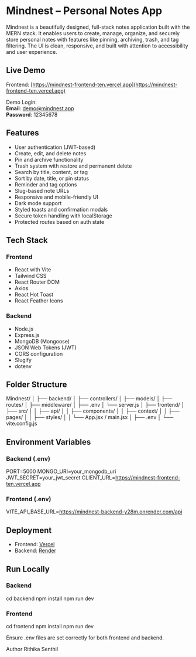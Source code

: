# Mindnest – Personal Notes App

Mindnest is a beautifully designed, full-stack notes application built with the MERN stack. It enables users to create, manage, organize, and securely store personal notes with features like pinning, archiving, trash, and tag filtering. The UI is clean, responsive, and built with attention to accessibility and user experience.

## Live Demo

Frontend: [https://mindnest-frontend-ten.vercel.app](https://mindnest-frontend-ten.vercel.app)

Demo Login:  
**Email**: demo@mindnest.app  
**Password**: 12345678

## Features

- User authentication (JWT-based)
- Create, edit, and delete notes
- Pin and archive functionality
- Trash system with restore and permanent delete
- Search by title, content, or tag
- Sort by date, title, or pin status
- Reminder and tag options
- Slug-based note URLs
- Responsive and mobile-friendly UI
- Dark mode support
- Styled toasts and confirmation modals
- Secure token handling with localStorage
- Protected routes based on auth state

## Tech Stack

### Frontend
- React with Vite
- Tailwind CSS
- React Router DOM
- Axios
- React Hot Toast
- React Feather Icons

### Backend
- Node.js
- Express.js
- MongoDB (Mongoose)
- JSON Web Tokens (JWT)
- CORS configuration
- Slugify
- dotenv

## Folder Structure

Mindnest/
│
├── backend/
│ ├── controllers/
│ ├── models/
│ ├── routes/
│ ├── middleware/
│ ├── .env
│ └── server.js
│
├── frontend/
│ ├── src/
│ │ ├── api/
│ │ ├── components/
│ │ ├── context/
│ │ ├── pages/
│ │ ├── styles/
│ │ └── App.jsx / main.jsx
│ ├── .env
│ └── vite.config.js


## Environment Variables

### Backend (.env)

PORT=5000
MONGO_URI=your_mongodb_uri
JWT_SECRET=your_jwt_secret
CLIENT_URL=https://mindnest-frontend-ten.vercel.app


### Frontend (.env)
VITE_API_BASE_URL=https://mindnest-backend-y28m.onrender.com/api



## Deployment

- Frontend: [Vercel](https://vercel.com/)
- Backend: [Render](https://render.com/)

## Run Locally

### Backend

cd backend
npm install
npm run dev

### Frontend

cd frontend
npm install
npm run dev

Ensure .env files are set correctly for both frontend and backend.

Author
Rithika Senthil